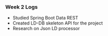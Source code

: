 ### Week 2 Logs

* Studied Spring Boot Data REST
* Created LD-DB skeleton API for the project
* Research on Json LD processor